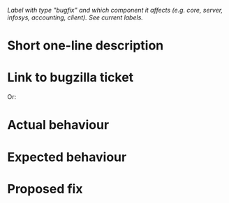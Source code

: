*Label with type "bugfix" and which component it affects (e.g. core, server, infosys, accounting, client). 
See current labels.*


# Short one-line description

# Link to bugzilla ticket

Or:
# Actual behaviour

# Expected behaviour


# Proposed fix